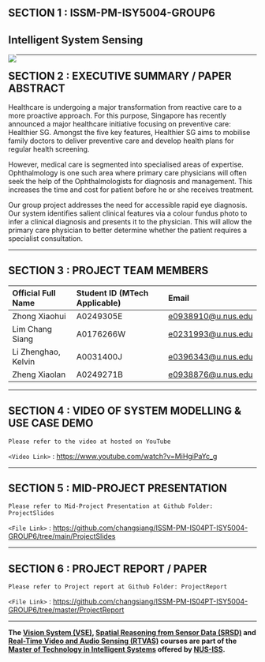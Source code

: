## SECTION 1 : ISSM-PM-ISY5004-GROUP6
## Intelligent System Sensing

<img src="static/cover.png"
     style="float: left; margin-right: 0px;" />

---  

## SECTION 2 : EXECUTIVE SUMMARY / PAPER ABSTRACT

Healthcare is undergoing a major transformation from reactive care to a more proactive approach. For this purpose, Singapore has recently announced a major healthcare initiative focusing on preventive care: Healthier SG. Amongst the five key features, Healthier SG aims to mobilise family doctors to deliver preventive care and develop health plans for regular health screening.

However, medical care is segmented into specialised areas of expertise. Ophthalmology is one such area where primary care physicians will often seek the help of the Ophthalmologists for diagnosis and management. This increases the time and cost for patient before he or she receives treatment.

Our group project addresses the need for accessible rapid eye diagnosis. Our system identifies salient clinical features via a colour fundus photo to infer a clinical diagnosis and presents it to the physician. This will allow the primary care physician to better determine whether the patient requires a specialist consultation.

---

## SECTION 3 : PROJECT TEAM MEMBERS

| Official Full Name  | Student ID (MTech Applicable)  | Email |
| :------------ |:--------------- |:-----|
| Zhong Xiaohui | A0249305E | e0938910@u.nus.edu |
| Lim Chang Siang | A0176266W | e0231993@u.nus.edu |
| Li Zhenghao, Kelvin | A0031400J | e0396343@u.nus.edu |
| Zheng Xiaolan | A0249271B | e0938876@u.nus.edu |

---

## SECTION 4 : VIDEO OF SYSTEM MODELLING & USE CASE DEMO
`Please refer to the video at hosted on YouTube`

`<Video Link>` : <https://www.youtube.com/watch?v=MiHgiPaYc_g>

---
## SECTION 5 : MID-PROJECT PRESENTATION
`Please refer to Mid-Project Presentation at Github Folder: ProjectSlides`

`<File Link>` : <https://github.com/changsiang/ISSM-PM-IS04PT-ISY5004-GROUP6/tree/main/ProjectSlides>


---
## SECTION 6 : PROJECT REPORT / PAPER
`Please refer to Project report at Github Folder: ProjectReport`

`<File Link>` : <https://github.com/changsiang/ISSM-PM-IS04PT-ISY5004-GROUP6/tree/master/ProjectReport>

---

**The [Vision System (VSE)](https://www.iss.nus.edu.sg/executive-education/course/detail/machine-reasoning "Vision System"), [Spatial Reasoning from Sensor Data  (SRSD)](https://www.iss.nus.edu.sg/executive-education/course/detail/reasoning-systems "Spatial Reasoning from Sensor Data") and [Real-Time Video and Audio Sensing (RTVAS)](https://www.iss.nus.edu.sg/executive-education/course/detail/cognitive-systems-sf "Real-Time Vidoe and Audio Sensing") courses are part of the [Master of Technology in Intelligent Systems](https://www.iss.nus.edu.sg/stackable-certificate-programmes/intelligent-sensing "Intelligent System Sensing") offered by [NUS-ISS](https://www.iss.nus.edu.sg "Institute of Systems Science, National University of Singapore").**